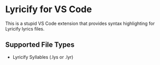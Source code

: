 # Lyricify for VS Code

This is a stupid VS Code extension that provides syntax highlighting for Lyricify lyrics files.

## Supported File Types
- Lyricify Syllables (.lys or .lyr)
